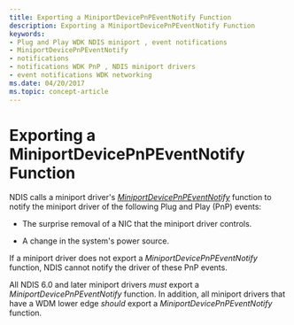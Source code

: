 ```yaml
---
title: Exporting a MiniportDevicePnPEventNotify Function
description: Exporting a MiniportDevicePnPEventNotify Function
keywords:
- Plug and Play WDK NDIS miniport , event notifications
- MiniportDevicePnPEventNotify
- notifications
- notifications WDK PnP , NDIS miniport drivers
- event notifications WDK networking
ms.date: 04/20/2017
ms.topic: concept-article
---
```


# Exporting a MiniportDevicePnPEventNotify Function





NDIS calls a miniport driver's [*MiniportDevicePnPEventNotify*](/windows-hardware/drivers/ddi/ndis/nc-ndis-miniport_device_pnp_event_notify) function to notify the miniport driver of the following Plug and Play (PnP) events:

-   The surprise removal of a NIC that the miniport driver controls.

-   A change in the system's power source.

If a miniport driver does not export a *MiniportDevicePnPEventNotify* function, NDIS cannot notify the driver of these PnP events.

All NDIS 6.0 and later miniport drivers *must* export a *MiniportDevicePnPEventNotify* function. In addition, all miniport drivers that have a WDM lower edge *should* export a *MiniportDevicePnPEventNotify* function.

 

